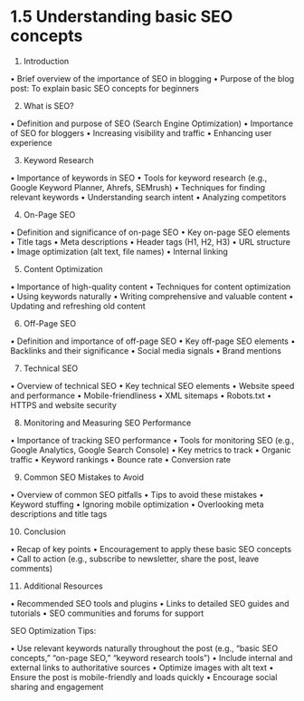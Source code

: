 # 1.5 Understanding basic SEO concepts

1. Introduction

 • Brief overview of the importance of SEO in blogging
 • Purpose of the blog post: To explain basic SEO concepts for beginners

2. What is SEO?

 • Definition and purpose of SEO (Search Engine Optimization)
 • Importance of SEO for bloggers
 • Increasing visibility and traffic
 • Enhancing user experience

3. Keyword Research

 • Importance of keywords in SEO
 • Tools for keyword research (e.g., Google Keyword Planner, Ahrefs, SEMrush)
 • Techniques for finding relevant keywords
 • Understanding search intent
 • Analyzing competitors

4. On-Page SEO

 • Definition and significance of on-page SEO
 • Key on-page SEO elements
 • Title tags
 • Meta descriptions
 • Header tags (H1, H2, H3)
 • URL structure
 • Image optimization (alt text, file names)
 • Internal linking

5. Content Optimization

 • Importance of high-quality content
 • Techniques for content optimization
 • Using keywords naturally
 • Writing comprehensive and valuable content
 • Updating and refreshing old content

6. Off-Page SEO

 • Definition and importance of off-page SEO
 • Key off-page SEO elements
 • Backlinks and their significance
 • Social media signals
 • Brand mentions

7. Technical SEO

 • Overview of technical SEO
 • Key technical SEO elements
 • Website speed and performance
 • Mobile-friendliness
 • XML sitemaps
 • Robots.txt
 • HTTPS and website security

8. Monitoring and Measuring SEO Performance

 • Importance of tracking SEO performance
 • Tools for monitoring SEO (e.g., Google Analytics, Google Search Console)
 • Key metrics to track
 • Organic traffic
 • Keyword rankings
 • Bounce rate
 • Conversion rate

9. Common SEO Mistakes to Avoid

 • Overview of common SEO pitfalls
 • Tips to avoid these mistakes
 • Keyword stuffing
 • Ignoring mobile optimization
 • Overlooking meta descriptions and title tags

10. Conclusion

 • Recap of key points
 • Encouragement to apply these basic SEO concepts
 • Call to action (e.g., subscribe to newsletter, share the post, leave comments)

11. Additional Resources

 • Recommended SEO tools and plugins
 • Links to detailed SEO guides and tutorials
 • SEO communities and forums for support

SEO Optimization Tips:

 • Use relevant keywords naturally throughout the post (e.g., “basic SEO concepts,” “on-page SEO,” “keyword research tools”)
 • Include internal and external links to authoritative sources
 • Optimize images with alt text
 • Ensure the post is mobile-friendly and loads quickly
 • Encourage social sharing and engagement